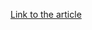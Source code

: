 [Link to the article](https://elastic.co/de/security-labs/elastic-security-labs-discovers-lobshot-malware)
